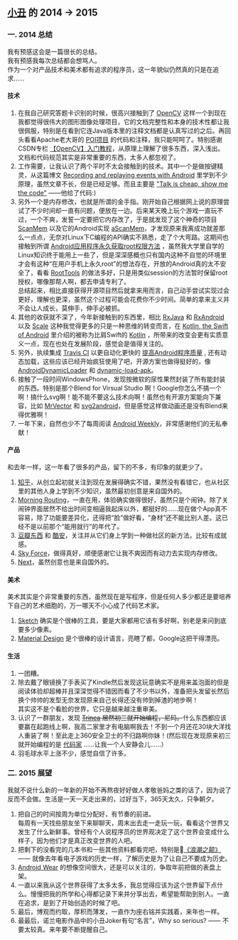 
[小丑](https://github.com/pcqpcq) 的 2014 -> 2015
-------------  
### 一. 2014 总结
我有预感这会是一篇很长的总结。  
我有预感我每次总结都会想骂人。  
作为一个对产品技术和美术都有追求的程序员，这一年貌似仍然真的只是在追求……  

#### 技术
1. 在我自己研究答题卡识别的时候，很高兴接触到了 [OpenCV](http://www.opencv.org/) 这样一个到现在我都觉得很伟大的图形图像处理项目，它的文档完整性和本身的技术性都让我很佩服，特别是在看到它连Java版本里的注释文档都是认真写过的之后。再回头看看Apache老大哥的 [POI项目](http://poi.apache.org/) 的代码和注释，我只能呵呵了。特别感谢CSDN专栏 [【OpenCV】入门教程](http://blog.csdn.net/column/details/opencv-tutorial.html)，从原理上理解了很多东西，深入浅出。  
    文档和代码规范其实是非常重要的东西，太多人都忽视了。  
2. 工作需要，让我认识了两个平时不太会接触到的技术。其中一个是做按键精灵，从这篇博文 [Recording and replaying events with Android](http://code.lardcave.net/entries/2009/08/01/160953/) 里学到不少原理，虽然文章不长，但是已经足够。而且主要是 ["Talk is cheap, show me the code"](https://github.com/torvalds) ——他给了代码:)  
3. 另外一个是内存修改，也就是所谓的金手指。刚开始自己根据网上说的原理尝试了不少时间却一直有问题，便放在一边。后来某天晚上玩个游戏一直玩不过，一个不爽，发誓一定要把它内存改了，于是就发现了这个神奇的项目 [ScanMem](https://github.com/coolwanglu/scanmem) 以及它的Android实现 [aScanMem](http://sourceforge.net/projects/ascanmem/)，才发现原来我离成功就差那么一点点，无奈对Linux下C编程的API确实不熟悉，走了个大弯路。这期间也接触到所谓 [Android应用程序永久获取root权限方法](http://hold-on.iteye.com/blog/1901152) ，虽然我大学里自学的Linux知识终于能用上一些了，但是深深感概也只有国内这种不自觉的环境里才会有这种“在用户手机上永久root”的想法存在，开放的Android真的太不安全了，看看 [RootTools](https://github.com/Stericson/RootTools) 的做法多好，只是用类似session的方法暂时保留root授权，哪像那帮人啊，都去申请专利了。  
    总结起来，相比直接获得开源项目然后就拿来用而言，自己动手尝试实现过会更好，理解也更深，虽然这个过程可能会花费你不少时间。简单的拿来主义并不会让人成长，莫伸手，伸手必被抓。  
4. 其他的收获就不深了，今年新接触到的东西里，相比 [RxJava](https://github.com/ReactiveX/RxJava) 和 [RxAndroid](https://github.com/ReactiveX/RxAndroid) 以及 [Scale](https://github.com/lauris/awesome-scala) 这种我觉得更多的只是一种思维的转变而言，在 [Kotlin, the Swift of Android](http://blog.gouline.net/2014/08/31/kotlin-the-swift-of-android/) 里介绍的被称为比肩Swift的 [Kotlin](https://github.com/JetBrains/kotlin) ，所带来的改变会更有实质意义一点，现在也处在发展阶段，感觉会是值得关注的。  
5. 另外，执续集成 [Travis CI](https://travis-ci.org/) 以更自动化更快的 [提高Android程序质量](https://github.com/stephanenicolas/Quality-Tools-for-Android) , 还有动态加载，这些应该已经开始疯狂使用了吧，开源方案也做得挺好的，像 [AndroidDynamicLoader](https://github.com/mmin18/AndroidDynamicLoader) 和 [dynamic-load-apk](https://github.com/singwhatiwanna/dynamic-load-apk)。  
6. 接触了一段时间WindowsPhone，发现按微软的尿性果然封装了所有能封装的东西。特别是那个Blend for Virsual Studio 啊！Google你怎么不搞一个啊！搞什么svg啊！能不能不要这么技术向啊！虽然也有开源方案能向下兼容，比如 [MrVector](https://github.com/telly/MrVector) 和 [svg2android](https://github.com/inloop/svg2android)，但是感觉这样做动画还是没有Blend来得优雅啊！  
7. 一年下来，自然也少不了每周阅读 [Android Weekly](http://androidweekly.net/)，非常感谢他们的无私奉献！

#### 产品  
和去年一样，这一年看了很多的产品，留下的不多，有印象的就更少了。  
1. [知乎](http://www.zhihu.com/)，从创立起初就关注到现在发展得确实不错，果然没有看错它，也从社区里的其他人身上学到不少知识，虽然最初创意是来自国外的。  
2. [Morning Routing](https://play.google.com/store/apps/details?id=net.havchr.mr2)，一直在用，体验确实做得很好，虽然只是个闹钟。除了关闹钟界面居然不给出时间变相逼我起床以外，都挺好的……现在做个App真不容易，除了功能要差异化，还得把“脸”做好看，“身材”还不能比别人差。这已经不是以前那个“能用就行”的年代了。  
3. [豆瓣东西](http://dongxi.douban.com/) 和 [酷安](http://www.coolapk.com/)，关注并从它们身上学到一种做社区的新方法，比较有成就感。  
4. [Sky Force](https://play.google.com/store/apps/details?id=pl.idreams.skyforcehd)，做得真好，顺便感谢它让我不爽因而有动力去实现内存修改。  
5. [Next](http://next.36kr.com/posts)，虽然创意也是来自国外的。  

#### 美术  
美术其实是个非常重要的东西，虽然现在是写程序，但是任何人多少都还是要培养下自己的艺术细胞的，万一哪天不小心成了代码艺术家。    
1. [Sketch](http://sketchcn.com/) 确实是个很棒的工具，要是大家都用它该有多好啊，别老是来问到底要多少像素。  
2. [Material Design](http://www.materialup.com/) 是个很棒的设计语言，亮瞎了都，Google这把干得漂亮。  

#### 生活
1. 一团糟。
2. 除去戴了眼镜换了手表买了Kindle然后发现这玩意确实不是用来盖泡面的但是阅读体验却超棒并且深深觉得不错因而看了不少书以外，准备把头发留长然后换个帅帅的发型无奈发现原来自己长得还没有帅到掉渣的地步啊！  
    其实这不是个看脸的世界，它只是越来越注重审美。
3. 认识了一群朋友，发现 ~~[Trinea](https://github.com/trinea)   居然初三就开始编程，尼玛。~~什么东西都应该要赢在起跑线上啊，我高二家里才有电脑啊我去！不到一个月还花30块大洋找人重装了啊！至此走上360安全卫士的不归路啊你妹！(然后现在发现原来初三就开始编程的是 [代码家](https://github.com/daimajia) ……让我一个人安静会儿……）
4. 羽毛球水平上涨不少，感觉自信了许多。

### 二. 2015 展望
我就不说什么新的一年新的开始不再熬夜好好做人孝敬爸妈之类的话了，因为说了反而不会做。生活是一天一天走出来的，过好当下，365天太久，只争朝夕。

1. 把自己的时间按周为单位分配好，有节奏的前进。  
    每周有一天找些朋友坐下来聊聊天，周末出去走一走玩一玩，看看这个世界又发生了什么新鲜事。曾经有个人说程序员的世界观决定了这个世界会变成什么样子，因为他们才是真正改变世界的人吧。
2. 把剩下的没看完的几本书和一些其他资料都看完吧，特别是[《浪潮之颠》](http://book.douban.com/subject/24738302/) —— 就像去年看电子游戏的历史一样，了解历史是为了让自己不要成为历史。
3. [Android Wear](http://wearui.co/) 的想像空间很大，还是可以关注的，争取年前把做的表盘上架。
4. 一直以来我从这个世界获得了太多太多，我总觉得应该为这个世界留下点什么。慢慢把我的所学和心得都记录下来并分享出去，希望能帮助到别人。一直在追求，是到了开始创造的时候了吧。
5. 最后，博观而约取，厚积而薄发，一直作为座右铭并实践着，来年也一样。
6. 最最后，诺兰电影作品中的小丑Joker有句“名言”，Why so serious? —— 不要太较真。来年要不断提醒自己。
